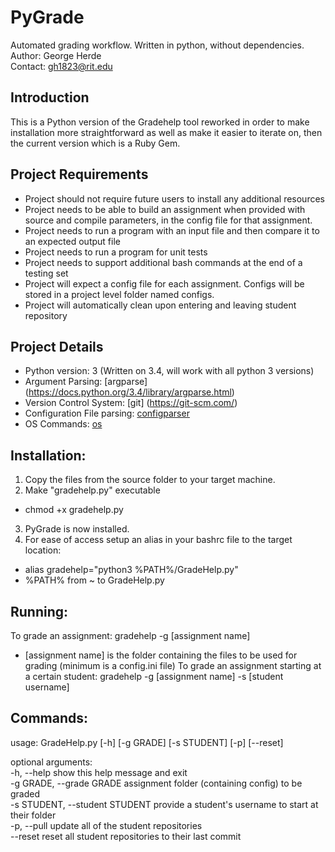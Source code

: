 # PyGrade
Automated grading workflow.  Written in python, without dependencies.<br />
Author: George Herde<br />
Contact: gh1823@rit.edu<br />

## Introduction
This is a Python version of the Gradehelp tool reworked in order to make installation more straightforward 
as well as make it easier to iterate on, then the current version which is a Ruby Gem.

## Project Requirements
- Project should not require future users to install any additional resources
- Project needs to be able to build an assignment when provided with source and compile parameters, in the config file for that assignment.
- Project needs to run a program with an input file and then compare it to an expected output file
- Project needs to run a program for unit tests
- Project needs to support additional bash commands at the end of a testing set
- Project will expect a config file for each assignment.  Configs will be stored in a project level folder named configs.
- Project will automatically clean upon entering and leaving student repository

## Project Details
- Python version: 3 (Written on 3.4, will work with all python 3 versions)
- Argument Parsing: [argparse] (https://docs.python.org/3.4/library/argparse.html)
- Version Control System: [git] (https://git-scm.com/)
- Configuration File parsing: [configparser](https://docs.python.org/3.4/library/configparser.html)
- OS Commands: [os](https://docs.python.org/3.4/library/os.html)

## Installation:
1. Copy the files from the source folder to your target machine.
2. Make "gradehelp.py" executable
  * chmod +x gradehelp.py
3. PyGrade is now installed.
4. For ease of access setup an alias in your bashrc file to the target location:
  * alias gradehelp="python3 %PATH%/GradeHelp.py"
  * %PATH% from ~ to GradeHelp.py

## Running:
To grade an assignment: gradehelp -g [assignment name]
- [assignment name] is the folder containing the files to be used for grading (minimum is a config.ini file)
To grade an assignment starting at a certain student: gradehelp -g [assignment name] -s [student username]

## Commands:
usage: GradeHelp.py [-h] [-g GRADE] [-s STUDENT] [-p] [--reset]<br />

optional arguments:<br />
  -h, --help            show this help message and exit <br />
  -g GRADE, --grade GRADE
                        assignment folder (containing config) to be graded<br />
  -s STUDENT, --student STUDENT
                        provide a student's username to start at their folder<br />
  -p, --pull            update all of the student repositories<br />
  --reset               reset all student repositories to their last commit<br />
